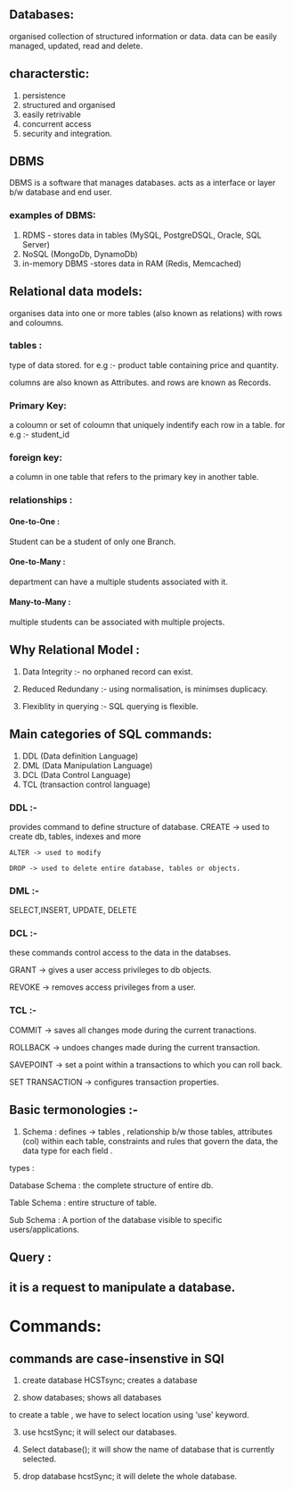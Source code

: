 ## Databases:

organised collection of structured information or data. data can be easily managed, updated, read and delete.

## characterstic:

1. persistence
2. structured and organised
3. easily retrivable
4. concurrent access
5. security and integration.

## DBMS

DBMS is a software that manages databases.
acts as a interface or layer b/w database and end user.

### examples of DBMS:

1. RDMS - stores data in tables (MySQL, PostgreDSQL, Oracle, SQL Server)
2. NoSQL (MongoDb, DynamoDb)
3. in-memory DBMS -stores data in RAM (Redis, Memcached)

## Relational data models:

organises data into one or more tables (also known as relations) with rows and coloumns.

### tables :

type of data stored. for e.g :- product table containing price and quantity.

columns are also known as Attributes.
and rows are known as Records.

### Primary Key:

a coloumn or set of coloumn that uniquely indentify each row in a table. for e.g :- student_id

### foreign key:

a column in one table that refers to the primary key in another table.

### relationships :

#### One-to-One :

Student can be a student of only one Branch.

#### One-to-Many :

department can have a multiple students associated with it.

#### Many-to-Many :

multiple students can be associated with multiple projects.

## Why Relational Model :

1. Data Integrity :- no orphaned record can exist.

2. Reduced Redundany :- using normalisation, is minimses duplicacy.

3. Flexiblity in querying :-
   SQL querying is flexible.

## Main categories of SQL commands:

1. DDL (Data definition Language)
2. DML (Data Manipulation Language)
3. DCL (Data Control Language)
4. TCL (transaction control language)

### DDL :-

provides command to define structure of database.
CREATE -> used to create db, tables, indexes and more

    ALTER -> used to modify

    DROP -> used to delete entire database, tables or objects.

### DML :-

SELECT,INSERT, UPDATE, DELETE

### DCL :-

these commands control access to the data in the databses.

GRANT -> gives a user access privileges to db objects.

REVOKE -> removes access privileges from a user.

### TCL :-

COMMIT -> saves all changes mode during the current tranactions.

ROLLBACK -> undoes changes made during the current transaction.

SAVEPOINT -> set a point within a transactions to which you can roll back.

SET TRANSACTION -> configures transaction properties.

## Basic termonologies :-

1. Schema :
   defines -> tables ,
   relationship b/w those tables,
   attributes (col) within each table,
   constraints and rules that govern the data,
   the data type for each field .

types :

Database Schema : the complete structure of entire db.

Table Schema : entire structure of table.

Sub Schema : A portion of the database visible to specific users/applications.

## Query :

## it is a request to manipulate a database.

# Commands:

## commands are case-insenstive in SQl

1. create database HCSTsync;
   creates a database

2. show databases;
   shows all databases

to create a table , we have to select location using 'use' keyword.

3. use hcstSync;
   it will select our databases.

4. Select database();
   it will show the name of database that is currently selected.

5. drop database hcstSync;
   it will delete the whole database.
